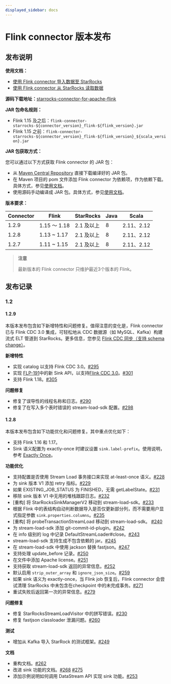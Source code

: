 ```yaml
---
displayed_sidebar: docs
---
```


# Flink connector 版本发布

## 发布说明

**使用文档：**

- [使用 Flink connector 导入数据至 StarRocks](../loading/Flink-connector-starrocks.md)
- [使用 Flink connector 从 StarRocks 读取数据](../unloading/Flink_connector.md)

**源码下载地址：**[starrocks-connector-for-apache-flink](https://github.com/StarRocks/starrocks-connector-for-apache-flink)

**JAR 包命名规则：**

- Flink 1.15 及之后：`flink-connector-starrocks-${connector_version}_flink-${flink_version}.jar`
- Flink 1.15 之前：`flink-connector-starrocks-${connector_version}_flink-${flink_version}_${scala_version}.jar`

**JAR 包获取方式：**

您可以通过以下方式获取 Flink connector 的 JAR 包：

- 从 [Maven Central Repository](https://repo1.maven.org/maven2/com/starrocks) 直接下载编译好的 JAR 包。
- 在 Maven 项目的 pom 文件添加 Flink connector 为依赖项，作为依赖下载。具体方式，参见[使用文档](../loading/Flink-connector-starrocks.md)。
- 使用源码手动编译成 JAR 包。具体方式，参见[使用文档](../loading/Flink-connector-starrocks.md)。

**版本要求：**

| Connector | Flink       | StarRocks  | Java | Scala      |
| --------- | ----------- | ---------- | ---- | ---------- |
| 1.2.9 | 1.15 ～ 1.18 | 2.1 及以上 | 8 | 2.11、2.12 |
| 1.2.8     | 1.13 ~ 1.17 | 2.1 及以上 | 8    | 2.11、2.12 |
| 1.2.7     | 1.11 ~ 1.15 | 2.1 及以上 | 8    | 2.11、2.12 |

> **注意**
>
> 最新版本的 Flink connector 只维护最近3个版本的 Flink。

## 发布记录

### 1.2

#### 1.2.9

本版本发布包含如下新增特性和问题修复。值得注意的变化是，Flink connector 已与 Flink CDC 3.0 集成，可轻松地从 CDC 数据源（如 MySQL、Kafka）构建流式 ELT 管道到 StarRocks。更多信息，您参见 [Flink CDC 同步（支持 schema change）](../loading/Flink-connector-starrocks.md#flink-cdc-同步支持-schema-change)。

**新增特性**

- 实现 catalog 以支持 Flink CDC 3.0。[#295](https://github.com/StarRocks/starrocks-connector-for-apache-flink/pull/295)
- 实现 [FLP-191](https://cwiki.apache.org/confluence/display/FLINK/FLIP-191%3A+Extend+unified+Sink+interface+to+support+small+file+compaction)中的新 Sink API，以支持[Flink CDC 3.0](https://github.com/ververica/flink-cdc-connectors/issues/2600)。[#301](https://github.com/StarRocks/starrocks-connector-for-apache-flink/pull/301)
- 支持 Flink 1.18。[#305](https://github.com/StarRocks/starrocks-connector-for-apache-flink/pull/305)

**问题修复**

- 修复了误导性的线程名称和日志。[#290](https://github.com/StarRocks/starrocks-connector-for-apache-flink/pull/290)
- 修复了在写入多个表时错误的 stream-load-sdk 配置。[#298](https://github.com/StarRocks/starrocks-connector-for-apache-flink/pull/298)

#### 1.2.8

本版本发布包含如下功能优化和问题修复。其中重点优化如下：

- 支持 Flink 1.16 和 1.17。
- Sink 语义配置为 exactly-once 时建议设置 `sink.label-prefix`。使用说明，参考 [Exactly Once](../loading/Flink-connector-starrocks.md#exactly-once)。

**功能优化**

- 支持配置是否使用 Stream Load 事务接口来实现 at-least-once 语义。[#228](https://github.com/StarRocks/starrocks-connector-for-apache-flink/pull/228)
- 为 sink 版本 V1 添加 retry 指标。[#229](https://github.com/StarRocks/starrocks-connector-for-apache-flink/pull/229)
- 如果 EXISTING_JOB_STATUS 为 FINISHED，无需 getLabelState。[#231](https://github.com/StarRocks/starrocks-connector-for-apache-flink/pull/231)
- 移除 sink 版本 V1 中无用的堆栈跟踪日志。[#232](https://github.com/StarRocks/starrocks-connector-for-apache-flink/pull/232)
- [重构] 将 StarRocksSinkManagerV2 移动到 stream-load-sdk。[#233](https://github.com/StarRocks/starrocks-connector-for-apache-flink/pull/233)
- 根据 Flink 中的表结构自动判断数据导入是否仅更新部分列，而不需要用户显式指定参数 `sink.properties.columns`。[#235](https://github.com/StarRocks/starrocks-connector-for-apache-flink/pull/235)
- [重构] 将 probeTransactionStreamLoad 移动到 stream-load-sdk。 [#240](https://github.com/StarRocks/starrocks-connector-for-apache-flink/pull/240)
- 为 stream-load-sdk 添加 git-commit-id-plugin。[#242](https://github.com/StarRocks/starrocks-connector-for-apache-flink/pull/242)
- 在 info 级别的 log 中记录 DefaultStreamLoader#close。[#243](https://github.com/StarRocks/starrocks-connector-for-apache-flink/pull/243)
- stream-load-sdk 支持生成不包含依赖的 jar。[#245](https://github.com/StarRocks/starrocks-connector-for-apache-flink/pull/245)
- 在 stream-load-sdk 中使用 jackson 替换 fastjson。[#247](https://github.com/StarRocks/starrocks-connector-for-apache-flink/pull/247)
- 支持处理 update_before 记录。[#250](https://github.com/StarRocks/starrocks-connector-for-apache-flink/pull/250)
- 在文件中添加 Apache license。[#251](https://github.com/StarRocks/starrocks-connector-for-apache-flink/pull/251)
- 支持获取 stream-load-sdk 返回的异常信息。[#252](https://github.com/StarRocks/starrocks-connector-for-apache-flink/pull/252)
- 默认启用 `strip_outer_array` 和 `ignore_json_size`。[#259](https://github.com/StarRocks/starrocks-connector-for-apache-flink/pull/259)
- 如果 sink 语义为 exactly-once，当 Flink job 恢复后，Flink connector 会尝试清理 StarRocks 中未包含在checkpoint 中的未完成事务。[#271](https://github.com/StarRocks/starrocks-connector-for-apache-flink/pull/271)
- 重试失败后返回第一次的异常信息。[#279](https://github.com/StarRocks/starrocks-connector-for-apache-flink/pull/279)

**问题修复**

- 修复 StarRocksStreamLoadVisitor 中的拼写错误。[#230](https://github.com/StarRocks/starrocks-connector-for-apache-flink/pull/230)
- 修复 fastjson classloader 泄漏问题。[#260](https://github.com/StarRocks/starrocks-connector-for-apache-flink/pull/260)

**测试**

- 增加从 Kafka 导入 StarRock 的测试框架。[#249](https://github.com/StarRocks/starrocks-connector-for-apache-flink/pull/249)

**文档**

- 重构文档。[#262](https://github.com/StarRocks/starrocks-connector-for-apache-flink/pull/262)
- 改进 sink 功能的文档。[#268](https://github.com/StarRocks/starrocks-connector-for-apache-flink/pull/268) [#275](https://github.com/StarRocks/starrocks-connector-for-apache-flink/pull/275)
- 添加示例说明如何调用 DataStream API 实现 sink 功能。[#253](https://github.com/StarRocks/starrocks-connector-for-apache-flink/pull/253)
